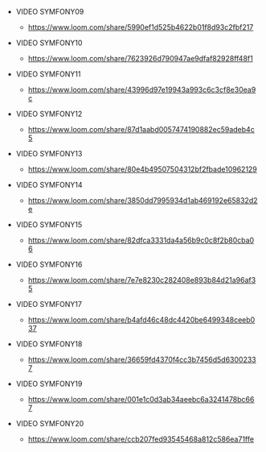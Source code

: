 * VIDEO SYMFONY09
    * https://www.loom.com/share/5990ef1d525b4622b01f8d93c2fbf217
  
* VIDEO SYMFONY10
    * https://www.loom.com/share/7623926d790947ae9dfaf82928ff48f1
    
* VIDEO SYMFONY11
    * https://www.loom.com/share/43996d97e19943a993c6c3cf8e30ea9c
    
* VIDEO SYMFONY12
    * https://www.loom.com/share/87d1aabd0057474190882ec59adeb4c5
    
* VIDEO SYMFONY13
    * https://www.loom.com/share/80e4b49507504312bf2fbade10962129
    
* VIDEO SYMFONY14
    * https://www.loom.com/share/3850dd7995934d1ab469192e65832d2e
    
* VIDEO SYMFONY15
    * https://www.loom.com/share/82dfca3331da4a56b9c0c8f2b80cba06
    
* VIDEO SYMFONY16
    * https://www.loom.com/share/7e7e8230c282408e893b84d21a96af35
    
* VIDEO SYMFONY17
    * https://www.loom.com/share/b4afd46c48dc4420be6499348ceeb037
    
* VIDEO SYMFONY18
    * https://www.loom.com/share/36659fd4370f4cc3b7456d5d63002337
    
* VIDEO SYMFONY19
    * https://www.loom.com/share/001e1c0d3ab34aeebc6a3241478bc667
    
* VIDEO SYMFONY20
    * https://www.loom.com/share/ccb207fed93545468a812c586ea71ffe